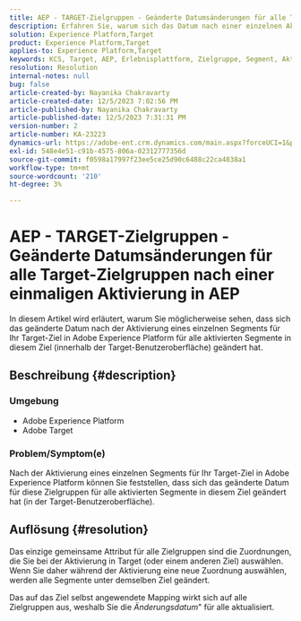 ```yaml
---
title: AEP - TARGET-Zielgruppen - Geänderte Datumsänderungen für alle Target-Zielgruppen nach einer einmaligen Aktivierung in AEP
description: Erfahren Sie, warum sich das Datum nach einer einzelnen Aktivierung in AEP für die Benutzeroberfläche aller Target-Zielgruppen geändert hat.
solution: Experience Platform,Target
product: Experience Platform,Target
applies-to: Experience Platform,Target
keywords: KCS, Target, AEP, Erlebnisplattform, Zielgruppe, Segment, Aktivierung, geändert, Datum
resolution: Resolution
internal-notes: null
bug: false
article-created-by: Nayanika Chakravarty
article-created-date: 12/5/2023 7:02:56 PM
article-published-by: Nayanika Chakravarty
article-published-date: 12/5/2023 7:31:31 PM
version-number: 2
article-number: KA-23223
dynamics-url: https://adobe-ent.crm.dynamics.com/main.aspx?forceUCI=1&pagetype=entityrecord&etn=knowledgearticle&id=072661e3-a093-ee11-be37-6045bd006793
exl-id: 548e4e51-c91b-4575-806a-02312777356d
source-git-commit: f0598a17997f23ee5ce25d90c6488c22ca4838a1
workflow-type: tm+mt
source-wordcount: '210'
ht-degree: 3%

---
```


# AEP - TARGET-Zielgruppen - Geänderte Datumsänderungen für alle Target-Zielgruppen nach einer einmaligen Aktivierung in AEP


In diesem Artikel wird erläutert, warum Sie möglicherweise sehen, dass sich das geänderte Datum nach der Aktivierung eines einzelnen Segments für Ihr Target-Ziel in Adobe Experience Platform für alle aktivierten Segmente in diesem Ziel (innerhalb der Target-Benutzeroberfläche) geändert hat.

## Beschreibung {#description}


### Umgebung

- Adobe Experience Platform
- Adobe Target


### Problem/Symptom(e)

Nach der Aktivierung eines einzelnen Segments für Ihr Target-Ziel in Adobe Experience Platform können Sie feststellen, dass sich das geänderte Datum für diese Zielgruppen für alle aktivierten Segmente in diesem Ziel geändert hat (in der Target-Benutzeroberfläche).


## Auflösung {#resolution}


Das einzige gemeinsame Attribut für alle Zielgruppen sind die Zuordnungen, die Sie bei der Aktivierung in Target (oder einem anderen Ziel) auswählen. Wenn Sie daher während der Aktivierung eine neue Zuordnung auswählen, werden alle Segmente unter demselben Ziel geändert.

Das auf das Ziel selbst angewendete Mapping wirkt sich auf alle Zielgruppen aus, weshalb Sie die *Änderungsdatum*&quot; für alle aktualisiert.
